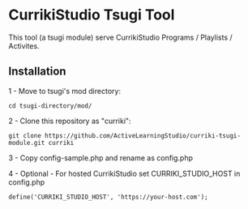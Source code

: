 
CurrikiStudio Tsugi Tool
==========================

This tool (a tsugi module) serve CurrikiStudio Programs / Playlists / Activites.

Installation
-------------------

1 - Move to tsugi's mod directory:

    cd tsugi-directory/mod/

2 - Clone this repository as "curriki":

    git clone https://github.com/ActiveLearningStudio/curriki-tsugi-module.git curriki

3 - Copy config-sample.php and rename as config.php

4 - Optional - For hosted CurrikiStudio set CURRIKI_STUDIO_HOST in config.php

    define('CURRIKI_STUDIO_HOST', 'https://your-host.com');
